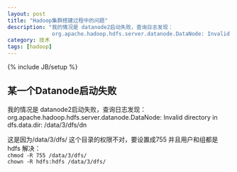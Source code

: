 ```yaml
---
layout: post
title: "Hadoop集群搭建过程中的问题"
description: "我的情况是 datanode2启动失败，查询日志发现：
              org.apache.hadoop.hdfs.server.datanode.DataNode: Invalid directory in dfs.data.dir: /data/3/dfs/dn"
category: 技术
tags: [hadoop]
---
```

{% include JB/setup %}

## 某一个Datanode启动失败

我的情况是 datanode2启动失败，查询日志发现：   
org.apache.hadoop.hdfs.server.datanode.DataNode: Invalid directory in dfs.data.dir: /data/3/dfs/dn   

这是因为/data/3/dfs/ 这个目录的权限不对，要设置成755 并且用户和组都是 hdfs 解决：   
`chmod -R 755 /data/3/dfs/`   
`chown -R hdfs:hdfs /data/3/dfs/`   
